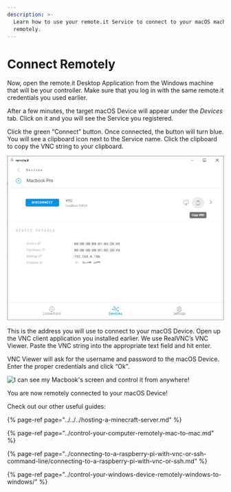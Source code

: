```yaml
---
description: >-
  Learn how to use your remote.it Service to connect to your macOS machine
  remotely.
---
```


# Connect Remotely

Now, open the remote.it Desktop Application from the Windows machine that will be your controller. Make sure that you log in with the same remote.it credentials you used earlier.

After a few minutes, the target macOS Device will appear under the _Devices_ tab. Click on it and you will see the Service you registered. 

Click the green “Connect” button. Once connected, the button will turn blue. You will see a clipboard icon next to the Service name. Click the clipboard to copy the VNC string to your clipboard.

![You can see the address underneath the Service name as well.](../../../.gitbook/assets/copy-vnc.PNG)

This is the address you will use to connect to your macOS Device. Open up the VNC client application you installed earlier. We use RealVNC’s VNC Viewer. Paste the VNC string into the appropriate text field and hit enter. 

VNC Viewer will ask for the username and password to the macOS Device. Enter the proper credentials and click “Ok”.

![I can see my Macbook&apos;s screen and control it from anywhere!](https://lh4.googleusercontent.com/rmyL29ukTd4fyydibVCyziMjox0ebOghILzdZoSrf2RINTAbC5g0ERZ53xBa1cM_1ttE7dXpY5sAvdNpPcSSGc5eNAzXOowuwsdtDunSHXh5WG5DNsQCwsNdjGBsOYD_6jLdgHgK)

You are now remotely connected to your macOS Device! 

Check out our other useful guides:

{% page-ref page="../../../hosting-a-minecraft-server.md" %}

{% page-ref page="../control-your-computer-remotely-mac-to-mac.md" %}

{% page-ref page="../connecting-to-a-raspberry-pi-with-vnc-or-ssh-command-line/connecting-to-a-raspberry-pi-with-vnc-or-ssh.md" %}

{% page-ref page="../control-your-windows-device-remotely-windows-to-windows/" %}

